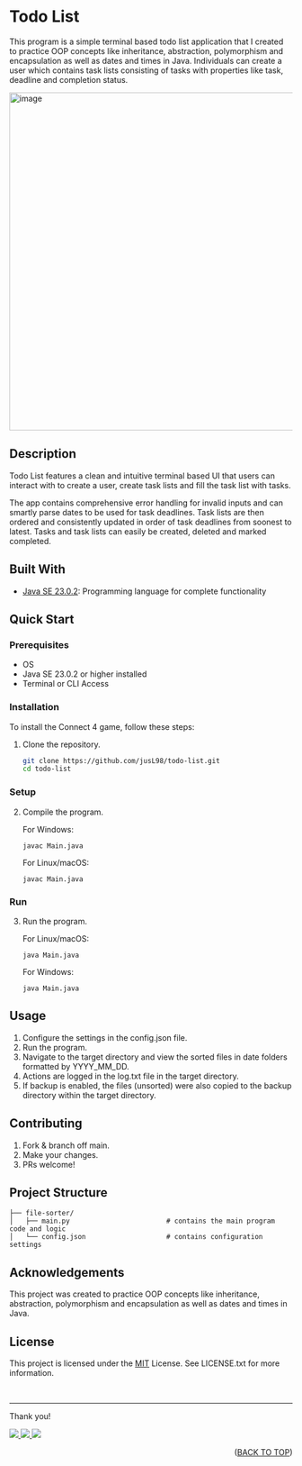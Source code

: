 <a id="readme-top"></a>

# Todo List

This program is a simple terminal based todo list application that I created to practice OOP concepts like inheritance, abstraction, polymorphism and encapsulation as well as dates and times in Java. Individuals can create a user which contains task lists consisting of tasks with properties like task, deadline and completion status.

<p align="left">
   <img width="600" alt="image" src="https://github.com/user-attachments/assets/bca85f09-f24d-4657-92fd-23e8d755b051"/>
</p>

## Description

Todo List features a clean and intuitive terminal based UI that users can interact with to create a user, create task lists and fill the task list with tasks.

The app contains comprehensive error handling for invalid inputs and can smartly parse dates to be used for task deadlines. Task lists are then ordered and consistently updated in order of task deadlines from soonest to latest. Tasks and task lists can easily be created, deleted and marked completed.

## Built With

- [Java SE 23.0.2](https://www.java.com/en/): Programming language for complete functionality

## Quick Start

### Prerequisites

- OS
- Java SE 23.0.2 or higher installed
- Terminal or CLI Access

### Installation

To install the Connect 4 game, follow these steps:

1. Clone the repository.

   ```bash
   git clone https://github.com/jusL98/todo-list.git
   cd todo-list
   ```

### Setup

2. Compile the program.

   For Windows:

   ```
   javac Main.java
   ```
   
   For Linux/macOS:

   ```
   javac Main.java
   ```

### Run

3. Run the program.

   For Linux/macOS:

   ```
   java Main.java
   ```

   For Windows:

   ```
   java Main.java
   ```

## Usage

1. Configure the settings in the config.json file.
2. Run the program.
3. Navigate to the target directory and view the sorted files in date folders formatted by YYYY_MM_DD.
4. Actions are logged in the log.txt file in the target directory.
5. If backup is enabled, the files (unsorted) were also copied to the backup directory within the target directory.

## Contributing

1. Fork & branch off main.
2. Make your changes.
3. PRs welcome!

## Project Structure

```
├── file-sorter/
│   ├── main.py                        # contains the main program code and logic
│   └── config.json                    # contains configuration settings
```

## Acknowledgements
This project was created to practice OOP concepts like inheritance, abstraction, polymorphism and encapsulation as well as dates and times in Java.

## License
This project is licensed under the [MIT](LICENSE.txt) License. See LICENSE.txt for more information.

<br>

---

Thank you!

<p align="left">
  <a href="mailto:justin.matthew.lee.18@gmail.com">
    <img src="https://img.shields.io/badge/Gmail-D14836?style=for-the-badge&logo=gmail&logoColor=white"/>
  </a>
  <a href="https://www.linkedin.com/in/justin-matthew-lee/">
    <img src="https://img.shields.io/badge/LinkedIn-0077B5?style=for-the-badge&logo=linkedin&logoColor=white"/>
  </a>
    <a href="https://github.com/jusl98">
    <img src="https://img.shields.io/badge/GitHub-100000?style=for-the-badge&logo=github&logoColor=white"/>
  </a>
</p>

<p align="right">(<a href="#readme-top">BACK TO TOP</a>)</p>
